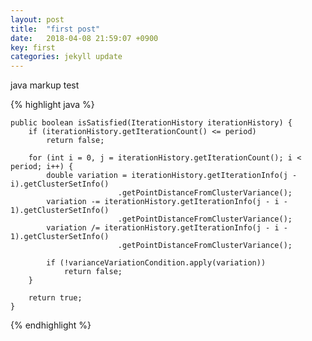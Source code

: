 ```yaml
---
layout: post
title:  "first post"
date:   2018-04-08 21:59:07 +0900
key: first 
categories: jekyll update
---
```


java markup test

{% highlight java %}

    public boolean isSatisfied(IterationHistory iterationHistory) {
        if (iterationHistory.getIterationCount() <= period)
            return false;

        for (int i = 0, j = iterationHistory.getIterationCount(); i < period; i++) {
            double variation = iterationHistory.getIterationInfo(j - i).getClusterSetInfo()
                            .getPointDistanceFromClusterVariance();
            variation -= iterationHistory.getIterationInfo(j - i - 1).getClusterSetInfo()
                            .getPointDistanceFromClusterVariance();
            variation /= iterationHistory.getIterationInfo(j - i - 1).getClusterSetInfo()
                            .getPointDistanceFromClusterVariance();

            if (!varianceVariationCondition.apply(variation))
                return false;
        }

        return true;
    }

{% endhighlight %}

